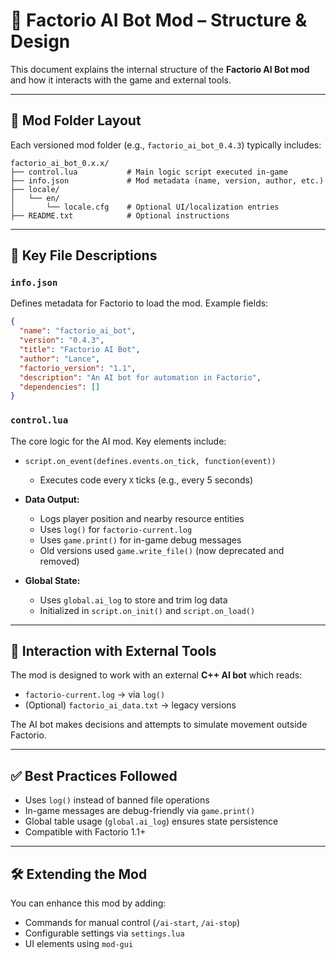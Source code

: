 # 🧩 Factorio AI Bot Mod – Structure & Design

This document explains the internal structure of the **Factorio AI Bot mod** and how it interacts with the game and external tools.

---

## 📁 Mod Folder Layout

Each versioned mod folder (e.g., `factorio_ai_bot_0.4.3`) typically includes:

```
factorio_ai_bot_0.x.x/
├── control.lua           # Main logic script executed in-game
├── info.json             # Mod metadata (name, version, author, etc.)
├── locale/
│   └── en/
│       └── locale.cfg    # Optional UI/localization entries
├── README.txt            # Optional instructions
```

---

## 🧠 Key File Descriptions

### `info.json`
Defines metadata for Factorio to load the mod. Example fields:
```json
{
  "name": "factorio_ai_bot",
  "version": "0.4.3",
  "title": "Factorio AI Bot",
  "author": "Lance",
  "factorio_version": "1.1",
  "description": "An AI bot for automation in Factorio",
  "dependencies": []
}
```

### `control.lua`
The core logic for the AI mod. Key elements include:

- `script.on_event(defines.events.on_tick, function(event))`
  - Executes code every `X` ticks (e.g., every 5 seconds)

- **Data Output:**
  - Logs player position and nearby resource entities
  - Uses `log()` for `factorio-current.log`
  - Uses `game.print()` for in-game debug messages
  - Old versions used `game.write_file()` (now deprecated and removed)

- **Global State:**
  - Uses `global.ai_log` to store and trim log data
  - Initialized in `script.on_init()` and `script.on_load()`

---

## 🔗 Interaction with External Tools

The mod is designed to work with an external **C++ AI bot** which reads:

- `factorio-current.log` → via `log()`
- (Optional) `factorio_ai_data.txt` → legacy versions

The AI bot makes decisions and attempts to simulate movement outside Factorio.

---

## ✅ Best Practices Followed

- Uses `log()` instead of banned file operations
- In-game messages are debug-friendly via `game.print()`
- Global table usage (`global.ai_log`) ensures state persistence
- Compatible with Factorio 1.1+

---

## 🛠️ Extending the Mod

You can enhance this mod by adding:

- Commands for manual control (`/ai-start`, `/ai-stop`)
- Configurable settings via `settings.lua`
- UI elements using `mod-gui`